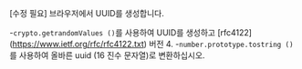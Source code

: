 [수정 필요]
브라우저에서 UUID를 생성합니다.

-`crypto.getrandomValues ()`를 사용하여 UUID를 생성하고 [rfc4122] (https://www.ietf.org/rfc/rfc4122.txt) 버전 4.
-`number.prototype.tostring ()`를 사용하여 올바른 uuid (16 진수 문자열)로 변환하십시오.